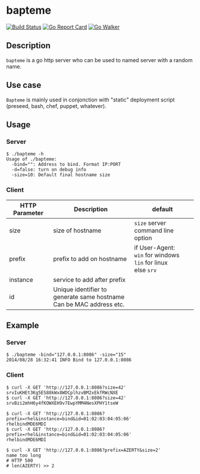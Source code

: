 # bapteme

[![Build Status](https://travis-ci.org/guilhem/bapteme.png)](https://travis-ci.org/guilhem/bapteme)
[![Go Report Card](https://goreportcard.com/badge/github.com/guilhem/bapteme)](https://goreportcard.com/report/github.com/guilhem/bapteme)
[![Go Walker](http://gowalker.org/api/v1/badge)](https://gowalker.org/github.com/guilhem/bapteme)


## Description

`bapteme` is a go http server who can be used to named server with a random name.

## Use case

`Bapteme` is mainly used in conjonction with "static" deployment script (preseed, bash, chef, puppet, whatever).

## Usage

### Server

```shell
$ ./bapteme -h
Usage of ./bapteme:
  -bind="": Address to bind. Format IP:PORT
  -d=false: turn on debug info
  -size=10: Default final hostname size
```

### Client

|HTTP Parameter |Description |default |
|---------------|------------|--------|
|size     | size of hostname | `size` server command line option |
|prefix   | prefix to add on hostname | if User-Agent:<br>`win` for windows<br>`lin` for linux<br> else `srv` |
|instance | service to add after prefix | |
|id       | Unique identifier to generate same hostname<br>Can be MAC address etc. | |

## Example

### Server
```shell
$ ./bapteme -bind="127.0.0.1:8086" -size="15"
2014/08/28 16:32:41 INFO Bind to 127.0.0.1:8086
```

### Client
```shell
$ curl -X GET 'http://127.0.0.1:8086?size=42'
srvIuKHEt3Kg5ES88kWx8WDCplhzvBM2xEkfRWcNXE
$ curl -X GET 'http://127.0.0.1:8086?size=42'
srvBzi2mhH6y4fKOWXEH9v7EwpYMM4NesXPHY1tseW
```

```shell
$ curl -X GET 'http://127.0.0.1:8086?prefix=rhel&instance=bind&id=01:02:03:04:05:06'
rhelbindMDE6MDI
$ curl -X GET 'http://127.0.0.1:8086?prefix=rhel&instance=bind&id=01:02:03:04:05:06'
rhelbindMDE6MDI
```

```shell
$ curl -X GET 'http://127.0.0.1:8086?prefix=AZERTY&size=2'
name too long
# HTTP 500
# len(AZERTY) >> 2
```

